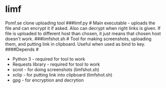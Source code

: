 # limf #
Pomf.se clone uploading tool
###limf.py #
Main executable - uploads the file and can encrypt it if asked.
Also can decrypt when right links is given.
If file is uploaded to different host than chosen, it 
just means that chosen host doesn't work.
###limfshot.sh #
Tool for making screenshots, uploading them, and putting link in clipboard.
Useful when used as bind to key.
####Depends #
* Python 3 - required for tool to work
* Requests library - required for tool to work
* scrot - for doing screenshots (limfshot.sh)
* xclip - for putting link into clipboard (limfshot.sh)  
* gpg - for encryption and decrytion
